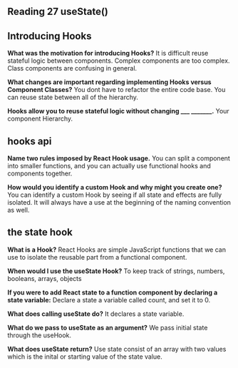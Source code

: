 ## Reading 27 useState()

## Introducing Hooks

**What was the motivation for introducing Hooks?**
It is difficult reuse stateful logic between components. Complex components are too complex. Class components are confusing in general.

**What changes are important regarding implementing Hooks versus Component Classes?**
You dont have to refactor the entire code base. You can reuse state between all of the hierarchy. 

**Hooks allow you to reuse stateful logic without changing ___ _______.**
Your component Hierarchy.

## hooks api

**Name two rules imposed by React Hook usage.**
You can split a component into smaller functions, and you can actually use functional hooks and components together. 

**How would you identify a custom Hook and why might you create one?**
You  can identify a custom Hook by seeing if all state and effects are fully isolated. It will always have a use at the beginning of the naming convention as well. 


## the state hook

**What is a Hook?**
React Hooks are simple JavaScript functions that we can use to isolate the reusable part from a functional component.

**When would I use the useState Hook?**
 To keep track of strings, numbers, booleans, arrays, objects

**If you were to add React state to a function component by declaring a state variable:**
Declare a state a variable called count, and set it to 0.

**What does calling useState do?**
It declares a state variable.

**What do we pass to useState as an argument?**
We pass initial state through the useHook.


**What does useState return?**
Use state consist of an array with two values which is the inital or starting value of the state value.
